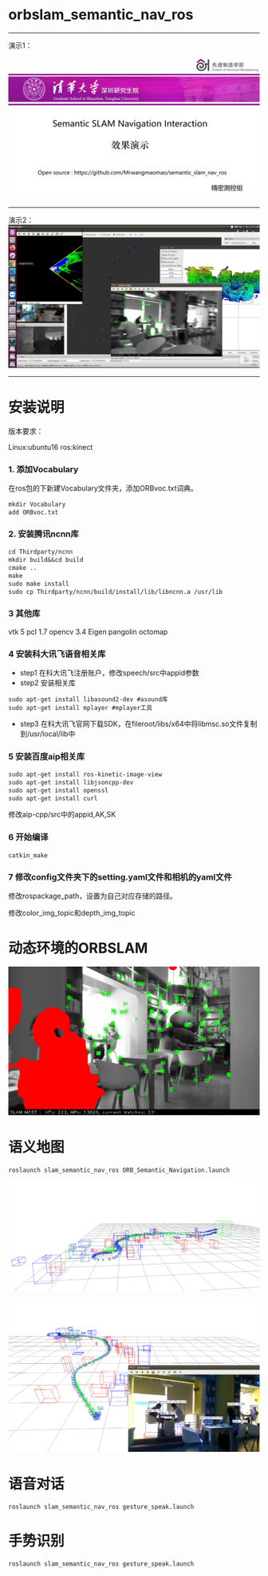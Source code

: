 <!--
 * @Author: 王培荣
 * @Date: 2019-12-31 15:21:52
 * @LastEditTime : 2020-01-04 02:02:45
 * @LastEditors  : Please set LastEditors
 * @Description: In User Settings Edit
 * @FilePath: /catkin_ws/src/orbslam_semantic_nav_ros/README.md
 -->
# orbslam_semantic_nav_ros
---
演示1：

[![Watch the video](image/cover.png)](https://www.bilibili.com/video/av81958116)

---

演示2：
[![Watch the video](image/video_cover.png)](https://www.bilibili.com/video/av81398597)

---
# 安装说明

版本要求：

Linux:ubuntu16 
ros:kinect

### 1. 添加Vocabulary
在ros包的下新建Vocabulary文件夹，添加ORBvoc.txt词典。
```
mkdir Vocabulary
add ORBvoc.txt
```

### 2. 安装腾讯ncnn库
```
cd Thirdparty/ncnn
mkdir build&&cd build
cmake ..
make
sudo make install
sudo cp Thirdparty/ncnn/build/install/lib/libncnn.a /usr/lib
```

### 3 其他库
vtk 5
pcl 1.7
opencv 3.4
Eigen
pangolin
octomap

### 4 安装科大讯飞语音相关库
- step1 在科大讯飞注册账户，修改speech/src中appid参数
- step2 安装相关库
```
sudo apt-get install libasound2-dev #asound库
sudo apt-get install mplayer #mplayer工具
```
- step3 在科大讯飞官网下载SDK，在fileroot/libs/x64中将libmsc.so文件复制到/usr/local/lib中


### 5 安装百度aip相关库
```
sudo apt-get install ros-kinetic-image-view
sudo apt-get install libjsoncpp-dev
sudo apt-get install openssl
sudo apt-get install curl
```

修改aip-cpp/src中的appid,AK,SK

### 6 开始编译
```
catkin_make
```

### 7 修改config文件夹下的setting.yaml文件和相机的yaml文件

修改rospackage_path，设置为自己对应存储的路径。

修改color_img_topic和depth_img_topic

# 动态环境的ORBSLAM
![merge-map](image/dynamic_pic2.png)

# 语义地图

```
roslaunch slam_semantic_nav_ros ORB_Semantic_Navigation.launch
```
![merge-map](image/ssd_map1.png)

![ssd_detect](image/ssd_detect.png)


# 语音对话
```
roslaunch slam_semantic_nav_ros gesture_speak.launch 
```

# 手势识别
```
roslaunch slam_semantic_nav_ros gesture_speak.launch
```

